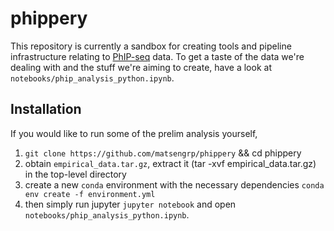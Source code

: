 # phippery

This repository is currently a sandbox for creating tools and pipeline infrastructure relating to 
[PhIP-seq](https://www.nature.com/articles/s41596-018-0025-6) 
data. 
To get a taste of the data we're dealing with and the stuff we're aiming to create, have a look at 
`notebooks/phip_analysis_python.ipynb`. 

## Installation 

If you would like to run some of the prelim analysis yourself,

1. `git clone https://github.com/matsengrp/phippery` && cd phippery
2. obtain `empirical_data.tar.gz`, extract it (tar -xvf empirical_data.tar.gz) in the top-level directory
3. create a new `conda` environment with the necessary dependencies `conda env create -f environment.yml`
4. then simply run jupyter `jupyter notebook` and open `notebooks/phip_analysis_python.ipynb`.




